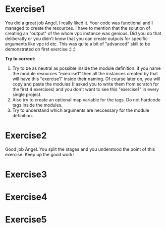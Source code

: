 # Exercise1
You did a great job Angel, I really liked it. 
Your code was functional and I managed to create the resources.
I have to mention that the solution of creating an "output" of the whole vpc instance was genious. Did you do that deliberatly or you didn't know that you can create outputs for specific arguments like vpc id etc. This was quite a bit of "advanced" skill to be demonstrated on first exercise :) :)

**Try to correct:** 
1.  Try to be as neutral as possible inside the module definition. if you name the module resources "exercise1" then all the instances created by that will have this "exercise1" inside their naming.
Of course later on, you will copy and paste the modules (I asked you to write them from scratch for the first 4 exercises) and you don't want to see this "exercise1" in every single project.
2.  Also try to create an optional map variable for the tags. Do not hardcode tags inside the modules.
3.  Try to understand which arguments are neccessary for the module definition.

# Exercise2
Good job Angel. You split the stages and you understood the point of this exercise. Keep up the good work!

# Exercise3

# Exercise4

# Exercise5

